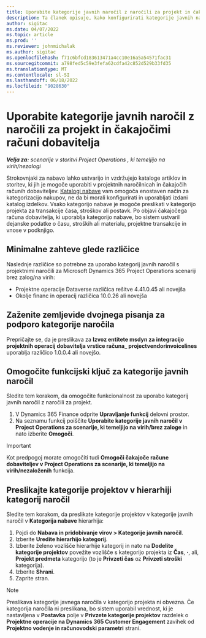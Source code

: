 ```yaml
---
title: Uporabite kategorije javnih naročil z naročili za projekt in čakajočimi računi dobavitelja
description: Ta članek opisuje, kako konfigurirati kategorije javnih naročil, ki jih je mogoče uporabiti z naročili za projekt in čakajočimi računi dobavitelja.
author: sigitac
ms.date: 04/07/2022
ms.topic: article
ms.prod: ''
ms.reviewer: johnmichalak
ms.author: sigitac
ms.openlocfilehash: f71c6bfcd183613471a4cc10e16a5a54571fac31
ms.sourcegitcommit: a798fed5c59e3fefa62cdfa42c852d529b33fd35
ms.translationtype: MT
ms.contentlocale: sl-SI
ms.lasthandoff: 06/18/2022
ms.locfileid: "9028630"
---
```

# <a name="use-procurement-categories-with-project-purchase-orders-and-pending-vendor-invoices"></a>Uporabite kategorije javnih naročil z naročili za projekt in čakajočimi računi dobavitelja

_**Velja za:** scenarije v storitvi Project Operations , ki temeljijo na virih/nezalogi_

Strokovnjaki za nabavo lahko ustvarijo in vzdržujejo kataloge artiklov in storitev, ki jih je mogoče uporabiti v projektnih naročilnicah in čakajočih računih dobaviteljev. [Katalogi nabave](/dynamics365/supply-chain/procurement/procurement-catalogs) vam omogoča enostaven način za kategorizacijo nakupov, ne da bi morali konfigurirati in uporabljati izdani katalog izdelkov. Vsako kategorijo nabave je mogoče preslikati v kategorijo projekta za transakcije časa, stroškov ali postavk. Po objavi čakajočega računa dobavitelja, ki uporablja kategorijo nabave, bo sistem ustvaril dejanske podatke o času, stroških ali materialu, projektne transakcije in vnose v podknjigo.

## <a name="minimum-version-requirements"></a>Minimalne zahteve glede različice

Naslednje različice so potrebne za uporabo kategorij javnih naročil s projektnimi naročili za Microsoft Dynamics 365 Project Operations scenariji brez zalog/na virih:

- Projektne operacije Dataverse različica rešitve 4.41.0.45 ali novejša
- Okolje financ in operacij različica 10.0.26 ali novejša

## <a name="run-dual-write-maps-for-procurement-category-support"></a>Zaženite zemljevide dvojnega pisanja za podporo kategorije naročila

Prepričajte se, da je preslikava za **Izvoz entitete msdyn za integracijo projektnih operacij dobavitelja vrstice računa\_ projectvendorinvoicelines** uporablja različico 1.0.0.4 ali novejšo.

## <a name="enable-the-feature-key-for-procurement-categories"></a>Omogočite funkcijski ključ za kategorije javnih naročil

Sledite tem korakom, da omogočite funkcionalnost za uporabo kategorij javnih naročil z naročili za projekt.

1. V Dynamics 365 Finance odprite **Upravljanje funkcij** delovni prostor.
1. Na seznamu funkcij poiščite **Uporabite kategorije javnih naročil v Project Operations za scenarije, ki temeljijo na virih/brez zaloge** in nato izberite **Omogoči**.

> [!IMPORTANT]
> Kot predpogoj morate omogočiti tudi **Omogoči čakajoče račune dobaviteljev v Project Operations za scenarije, ki temeljijo na virih/nezaloženih** funkcija.

## <a name="map-project-categories-in-the-procurement-category-hierarchy"></a>Preslikajte kategorije projektov v hierarhiji kategorij naročil

Sledite tem korakom, da preslikate kategorije projektov v kategorije javnih naročil v **Kategorija nabave** hierarhija:

1. Pojdi do **Nabava in pridobivanje virov \> Kategorije javnih naročil**.
1. Izberite **Uredite hierarhijo kategorij**.
1. Izberite želeno vozlišče hierarhije kategorij in nato na **Dodelite kategorije projektov** povežite vozlišče s kategorijo projekta iz **Čas**, **·**, ali, **Projekt predmeta** kategorijo (to je **Privzeti čas** oz **Privzeti stroški** kategorija).
1. Izberite **Shrani**.
1. Zaprite stran.

> [!NOTE]
> Preslikava kategorije javnega naročila v kategorijo projekta ni obvezna. Če kategorija naročila ni preslikana, bo sistem uporabil vrednost, ki je nastavljena v **Postavka** polje v **Privzete kategorije projektov** razdelek o **Projektne operacije na Dynamics 365 Customer Engagement** zavihek od **Projektno vodenje in računovodski parametri** strani.
